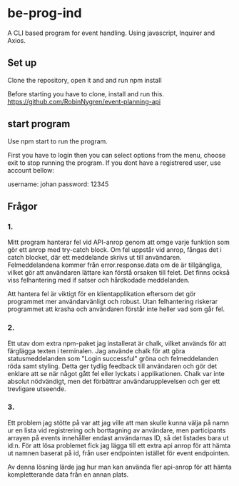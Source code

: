 # be-prog-ind

A CLI based program for event handling.
Using javascript, Inquirer and Axios.

## Set up

Clone the repository, open it and and run npm install

Before starting you have to clone, install and run this.
https://github.com/RobinNygren/event-planning-api

## start program

Use npm start to run the program.

First you have to login then you can select options from the menu, choose exit to stop running the program.
If you dont have a registrered user, use account bellow:

username: johan
password: 12345

## Frågor

### 1.

Mitt program hanterar fel vid API-anrop genom att omge varje funktion som gör ett anrop med try-catch block. Om fel uppstår vid anrop, fångas det i catch blocket, där ett meddelande skrivs ut till användaren. Felmeddelandena kommer från error.response.data om de är tillgängliga, vilket gör att användaren lättare kan förstå orsaken till felet. Det finns också viss felhantering med if satser och hårdkodade meddelanden.

Att hantera fel är viktigt för en klientapplikation eftersom det gör programmet mer användarvänligt och robust. Utan felhantering riskerar programmet att krasha och användaren förstår inte heller vad som går fel.

### 2.

Ett utav dom extra npm-paket jag installerat är chalk, vilket används för att färglägga texten i terminalen. Jag använde chalk för att göra statusmeddelanden som "Login successful" gröna och felmeddelanden röda samt styling. Detta ger tydlig feedback till användaren och gör det enklare att se när något gått fel eller lyckats i applikationen. Chalk var inte absolut nödvändigt, men det förbättrar användarupplevelsen och ger ett trevligare utseende.

### 3.

Ett problem jag stötte på var att jag ville att man skulle kunna välja på namn ur en lista vid registrering och borttagning av användare, men participants arrayen på events innehåller endast användarnas ID, så det listades bara ut id:n.
För att lösa problemet fick jag lägga till ett extra api anrop för att hämta ut namnen baserat på id, från user endpointen istället för event endpointen.

Av denna lösning lärde jag hur man kan använda fler api-anrop för att hämta kompletterande data från en annan plats.
